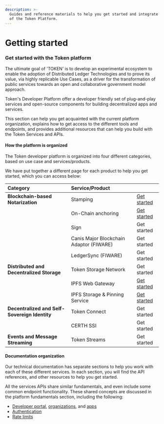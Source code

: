 ```yaml
---
description: >-
  Guides and reference materials to help you get started and integrate your use
  of the Token Platform.
---
```


# Getting started

### Get started with the Token platform

The ultimate goal of 'TOKEN' is to develop an experimental ecosystem to enable the adoption of Distributed Ledger Technologies and to prove its value, via highly replicable Use Cases, as a driver for the transformation of public services towards an open and collaborative government model approach.

Token's Developer Platform offer a developer friendly set of plug-and-play services and open-source components for building decentralized apps and services. 

This section can help you get acquainted with the current platform organization, explains how to get access to the different tools and endpoints, and provides additional resources that can help you build with the Token Services and APIs.  
 

#### How the platform is organized

The Token developer platform is organized into four different categories, based on use case and services/products. 

We have put together a different page for each product to help you get started, which you can access below:  
 

| Category | Service/Product |  |
| :--- | :--- | :--- |
| **Blockchain-based Notarization** | Stamping | [Get started](notarization/fundamentals.md) |
|  | On-Chain anchoring | [Get started](notarization/fundamentals.md) |
|  | Sign | Get started |
|  | Canis Major Blockchain Adaptor \(FIWARE\) | Get started |
|  | LedgerSync \(FIWARE\) | Get started |
| **Distributed and Decentralized Storage** | Token Storage Network | Get started |
|  | IPFS Web Gateway | [Get started](storage/ipfs-web-gateway.md) |
|  | IPFS Storage & Pinning Service | [Get started](storage/ipfs-storage-and-pinning-service/) |
| **Decentralized and Self-Sovereign Identity** | Token Connect | Get started |
|  | CERTH SSI | Get started |
| **Events and Message Streaming** | Token Streams | Get started |


#### Documentation organization

Our technical documentation has separate sections to help you work with each of these different services. In each section, you will find the API references, and other resources to help you get started.

All the services APIs share similar fundamentals, and even include some common endpoint functionality. These shared concepts are discussed in the platform fundamentals section, including the following:

* [Developer portal](fundamentals-1/developer-portal.md), [organizations](fundamentals-1/organizations.md), and [apps](fundamentals-1/fundamentals.md)
* [Authentication](fundamentals-1/auth.md)
* [Rate limits](fundamentals-1/rate-limits.md)


